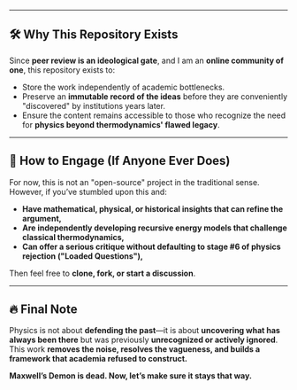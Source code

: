 
---

## 🛠️ Why This Repository Exists

Since **peer review is an ideological gate**, and I am an **online community of one**, this repository exists to:

- Store the work independently of academic bottlenecks.
- Preserve an **immutable record of the ideas** before they are conveniently "discovered" by institutions years later.
- Ensure the content remains accessible to those who recognize the need for **physics beyond thermodynamics' flawed legacy**.

---

## 💬 How to Engage (If Anyone Ever Does)

For now, this is not an "open-source" project in the traditional sense. However, if you’ve stumbled upon this and:

- **Have mathematical, physical, or historical insights that can refine the argument,**
- **Are independently developing recursive energy models that challenge classical thermodynamics,**
- **Can offer a serious critique without defaulting to stage #6 of physics rejection ("Loaded Questions"),**

Then feel free to **clone, fork, or start a discussion**.

---

## 🔥 Final Note

Physics is not about **defending the past**—it is about **uncovering what has always been there** but was previously **unrecognized or actively ignored**. This work **removes the noise, resolves the vagueness, and builds a framework that academia refused to construct.**

**Maxwell’s Demon is dead. Now, let’s make sure it stays that way.**
